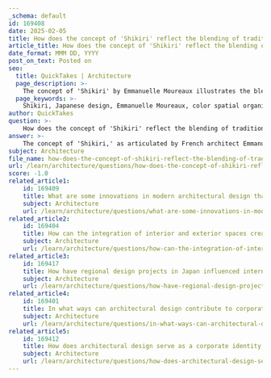 ```yaml
---
_schema: default
id: 169408
date: 2025-02-05
title: How does the concept of 'Shikiri' reflect the blending of traditional and modern elements in Japanese design?
article_title: How does the concept of 'Shikiri' reflect the blending of traditional and modern elements in Japanese design?
date_format: MMM DD, YYYY
post_on_text: Posted on
seo:
  title: QuickTakes | Architecture
  page_description: >-
    The concept of 'Shikiri' by Emmanuelle Moureaux illustrates the blending of traditional and modern elements in Japanese design, using color and spatial organization to create distinct, welcoming spaces that resonate emotionally.
  page_keywords: >-
    Shikiri, Japanese design, Emmanuelle Moureaux, color spatial organization, traditional architecture, modern elements, Sugamo Shinkin Bank, architectural experience, community integration, emotional engagement, layering spaces, fusuma, harmony with the environment, contemporary architecture, cultural heritage
author: QuickTakes
question: >-
    How does the concept of 'Shikiri' reflect the blending of traditional and modern elements in Japanese design?
answer: >-
    The concept of 'Shikiri,' as articulated by French architect Emmanuelle Moureaux, exemplifies the blending of traditional and modern elements in Japanese design through its innovative use of color and spatial organization. 'Shikiri' translates to "dividing" in Japanese and refers to the practice of using color as a means to create distinct spaces within a larger environment. This approach draws inspiration from traditional Japanese design elements, such as room dividers (fusuma) that separate spaces while maintaining a sense of openness and flow.\n\nIn the context of the Sugamo Shinkin Bank's Ekoda branch, Moureaux's design philosophy is manifested in several key ways:\n\n1. **Color as a Spatial Element**: Moureaux views color not merely as a decorative feature but as an integral part of the architectural experience. The use of colorful stainless-steel sticks in the bank's design serves to create a vibrant, welcoming atmosphere that encourages emotional engagement. This contrasts with the often austere and corporate aesthetics of traditional banking environments.\n\n2. **Layered Spatial Composition**: The design incorporates multiple layers of space, including courtyards and atriums, which enhance the sense of depth and interaction within the building. This layering is reminiscent of traditional Japanese architecture, where spaces are often interconnected and designed to foster a relationship with nature and the surrounding environment.\n\n3. **Community Integration**: The facade of the bank is designed to blend seamlessly into the neighborhood, creating a recognizable landscape that serves as a new type of corporate identity. This approach reflects the traditional Japanese value of harmony with the environment, while also modernizing it to fit contemporary urban contexts.\n\n4. **Emotional Experience**: By focusing on how color and space can evoke emotions, Moureaux's work aligns with the traditional Japanese aesthetic that values simplicity and natural beauty. The design encourages customers to linger and engage with the space, fostering a sense of community and connection that is often lacking in modern commercial architecture.\n\nIn summary, 'Shikiri' embodies a synthesis of traditional Japanese design principles and modern architectural practices, creating spaces that are not only functional but also emotionally resonant. This blending of old and new is a hallmark of Moureaux's work, showcasing how contemporary architecture can honor and reinterpret cultural heritage.
subject: Architecture
file_name: how-does-the-concept-of-shikiri-reflect-the-blending-of-traditional-and-modern-elements-in-japanese-design.md
url: /learn/architecture/questions/how-does-the-concept-of-shikiri-reflect-the-blending-of-traditional-and-modern-elements-in-japanese-design
score: -1.0
related_article1:
    id: 169409
    title: What are some innovations in modern architectural design that have emerged recently?
    subject: Architecture
    url: /learn/architecture/questions/what-are-some-innovations-in-modern-architectural-design-that-have-emerged-recently
related_article2:
    id: 169404
    title: How can the integration of interior and exterior spaces create depth and layers in architectural design?
    subject: Architecture
    url: /learn/architecture/questions/how-can-the-integration-of-interior-and-exterior-spaces-create-depth-and-layers-in-architectural-design
related_article3:
    id: 169417
    title: How have regional design projects in Japan influenced international design trends?
    subject: Architecture
    url: /learn/architecture/questions/how-have-regional-design-projects-in-japan-influenced-international-design-trends
related_article4:
    id: 169401
    title: In what ways can architectural design contribute to corporate identity and branding?
    subject: Architecture
    url: /learn/architecture/questions/in-what-ways-can-architectural-design-contribute-to-corporate-identity-and-branding
related_article5:
    id: 169412
    title: How does architectural design serve as a corporate identity, and what are some successful examples?
    subject: Architecture
    url: /learn/architecture/questions/how-does-architectural-design-serve-as-a-corporate-identity-and-what-are-some-successful-examples
---
```


&nbsp;